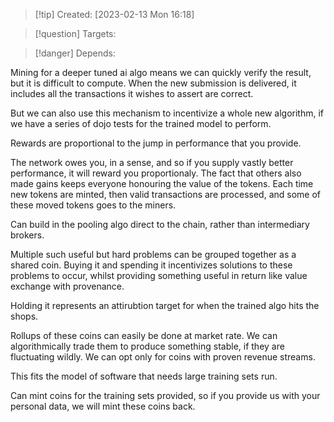 
>[!tip] Created: [2023-02-13 Mon 16:18]

>[!question] Targets: 

>[!danger] Depends: 

Mining for a deeper tuned ai algo means we can quickly verify the result, but it is difficult to compute.
When the new submission is delivered, it includes all the transactions it wishes to assert are correct.

But we can also use this mechanism to incentivize a whole new algorithm, if we have a series of dojo tests for the trained model to perform.

Rewards are proportional to the jump in performance that you provide.

The network owes you, in a sense, and so if you supply vastly better performance, it will reward you proportionaly.  The fact that others also made gains keeps everyone honouring the value of the tokens.   Each time new tokens are minted, then valid transactions are processed, and some of these moved tokens goes to the miners.

Can build in the pooling algo direct to the chain, rather than intermediary brokers.

Multiple such useful but hard problems can be grouped together as a shared coin.  Buying it and spending it incentivizes solutions to these problems to occur, whilst providing something useful in return like value exchange with provenance.

Holding it represents an attirubtion target for when the trained algo hits the shops.

Rollups of these coins can easily be done at market rate.  We can algorithmically trade them to produce something stable, if they are fluctuating wildly.  We can opt only for coins with proven revenue streams.

This fits the model of software that needs large training sets run.

Can mint coins for the training sets provided, so if you provide us with your personal data, we will mint these coins back.